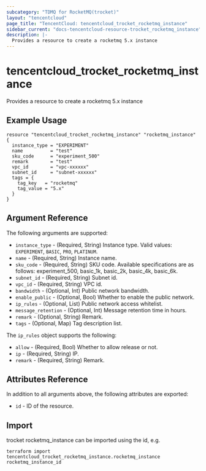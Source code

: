 ```yaml
---
subcategory: "TDMQ for RocketMQ(trocket)"
layout: "tencentcloud"
page_title: "TencentCloud: tencentcloud_trocket_rocketmq_instance"
sidebar_current: "docs-tencentcloud-resource-trocket_rocketmq_instance"
description: |-
  Provides a resource to create a rocketmq 5.x instance
---
```


# tencentcloud_trocket_rocketmq_instance

Provides a resource to create a rocketmq 5.x instance

## Example Usage

```hcl
resource "tencentcloud_trocket_rocketmq_instance" "rocketmq_instance" {
  instance_type = "EXPERIMENT"
  name          = "test"
  sku_code      = "experiment_500"
  remark        = "test"
  vpc_id        = "vpc-xxxxxx"
  subnet_id     = "subnet-xxxxxx"
  tags = {
    tag_key   = "rocketmq"
    tag_value = "5.x"
  }
}
```

## Argument Reference

The following arguments are supported:

* `instance_type` - (Required, String) Instance type. Valid values: `EXPERIMENT`, `BASIC`, `PRO`, `PLATINUM`.
* `name` - (Required, String) Instance name.
* `sku_code` - (Required, String) SKU code. Available specifications are as follows: experiment_500, basic_1k, basic_2k, basic_4k, basic_6k.
* `subnet_id` - (Required, String) Subnet id.
* `vpc_id` - (Required, String) VPC id.
* `bandwidth` - (Optional, Int) Public network bandwidth.
* `enable_public` - (Optional, Bool) Whether to enable the public network.
* `ip_rules` - (Optional, List) Public network access whitelist.
* `message_retention` - (Optional, Int) Message retention time in hours.
* `remark` - (Optional, String) Remark.
* `tags` - (Optional, Map) Tag description list.

The `ip_rules` object supports the following:

* `allow` - (Required, Bool) Whether to allow release or not.
* `ip` - (Required, String) IP.
* `remark` - (Required, String) Remark.

## Attributes Reference

In addition to all arguments above, the following attributes are exported:

* `id` - ID of the resource.



## Import

trocket rocketmq_instance can be imported using the id, e.g.

```
terraform import tencentcloud_trocket_rocketmq_instance.rocketmq_instance rocketmq_instance_id
```

